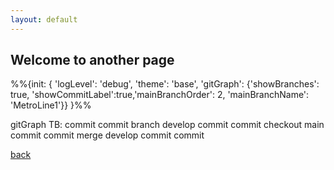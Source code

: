 ```yaml
---
layout: default
---
```


## Welcome to another page

%%{init: { 'logLevel': 'debug', 'theme': 'base', 'gitGraph': {'showBranches': true, 'showCommitLabel':true,'mainBranchOrder': 2, 'mainBranchName': 'MetroLine1'}} }%%
<div class="mermaid"> gitGraph TB:
  commit
  commit
  branch develop
  commit
  commit
  checkout main
  commit
  commit
  merge develop
  commit
  commit
</div>


[back](./)
